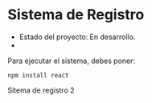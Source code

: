 <h1> Sistema de Registro</h1>

- Estado del proyecto: En desarrollo.
- 
Para ejecutar el sistema, debes poner:

```npm install react```


Sitema de registro 2
